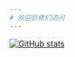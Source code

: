 ```yaml
---
# 欢迎巨佬们访问
---
```


[![GitHub stats](https://github-readme-stats.vercel.app/apixcx2006=anuraghazra)](https://github.com/xcx2006/xcx2006.github.io)
